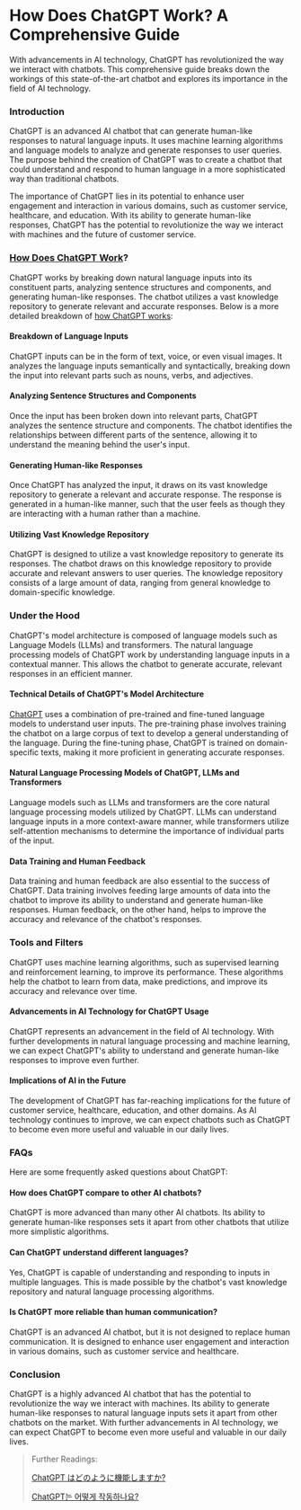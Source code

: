# How Does ChatGPT Work? A Comprehensive Guide

With advancements in AI technology, ChatGPT has revolutionized the way we interact with chatbots. This comprehensive guide breaks down the workings of this state-of-the-art chatbot and explores its importance in the field of AI technology.

### Introduction

ChatGPT is an advanced AI chatbot that can generate human-like responses to natural language inputs. It uses machine learning algorithms and language models to analyze and generate responses to user queries. The purpose behind the creation of ChatGPT was to create a chatbot that could understand and respond to human language in a more sophisticated way than traditional chatbots.

The importance of ChatGPT lies in its potential to enhance user engagement and interaction in various domains, such as customer service, healthcare, and education. With its ability to generate human-like responses, ChatGPT has the potential to revolutionize the way we interact with machines and the future of customer service.

### [How Does ChatGPT Work](https://online-data-science-adeojo.vercel.app/how-does-chatgpt-work-a-comprehensive-guide)?

ChatGPT works by breaking down natural language inputs into its constituent parts, analyzing sentence structures and components, and generating human-like responses. The chatbot utilizes a vast knowledge repository to generate relevant and accurate responses. Below is a more detailed breakdown of [how ChatGPT works](https://docs.kanaries.net/tutorials/ChatGPT/how-does-chatgpt-work):

#### Breakdown of Language Inputs

ChatGPT inputs can be in the form of text, voice, or even visual images. It analyzes the language inputs semantically and syntactically, breaking down the input into relevant parts such as nouns, verbs, and adjectives.

#### Analyzing Sentence Structures and Components

Once the input has been broken down into relevant parts, ChatGPT analyzes the sentence structure and components. The chatbot identifies the relationships between different parts of the sentence, allowing it to understand the meaning behind the user's input.

#### Generating Human-like Responses

Once ChatGPT has analyzed the input, it draws on its vast knowledge repository to generate a relevant and accurate response. The response is generated in a human-like manner, such that the user feels as though they are interacting with a human rather than a machine.

#### Utilizing Vast Knowledge Repository

ChatGPT is designed to utilize a vast knowledge repository to generate its responses. The chatbot draws on this knowledge repository to provide accurate and relevant answers to user queries. The knowledge repository consists of a large amount of data, ranging from general knowledge to domain-specific knowledge.

### Under the Hood

ChatGPT's model architecture is composed of language models such as Language Models (LLMs) and transformers. The natural language processing models of ChatGPT work by understanding language inputs in a contextual manner. This allows the chatbot to generate accurate, relevant responses in an efficient manner.

#### Technical Details of ChatGPT's Model Architecture

[ChatGPT](https://sites.google.com/view/data-science-notes-jack/how-does-chatgpt-work) uses a combination of pre-trained and fine-tuned language models to understand user inputs. The pre-training phase involves training the chatbot on a large corpus of text to develop a general understanding of the language. During the fine-tuning phase, ChatGPT is trained on domain-specific texts, making it more proficient in generating accurate responses.

#### Natural Language Processing Models of ChatGPT, LLMs and Transformers

Language models such as LLMs and transformers are the core natural language processing models utilized by ChatGPT. LLMs can understand language inputs in a more context-aware manner, while transformers utilize self-attention mechanisms to determine the importance of individual parts of the input.

#### Data Training and Human Feedback

Data training and human feedback are also essential to the success of ChatGPT. Data training involves feeding large amounts of data into the chatbot to improve its ability to understand and generate human-like responses. Human feedback, on the other hand, helps to improve the accuracy and relevance of the chatbot's responses.

### Tools and Filters

ChatGPT uses machine learning algorithms, such as supervised learning and reinforcement learning, to improve its performance. These algorithms help the chatbot to learn from data, make predictions, and improve its accuracy and relevance over time.

#### Advancements in AI Technology for ChatGPT Usage

ChatGPT represents an advancement in the field of AI technology. With further developments in natural language processing and machine learning, we can expect ChatGPT's ability to understand and generate human-like responses to improve even further.

#### Implications of AI in the Future

The development of ChatGPT has far-reaching implications for the future of customer service, healthcare, education, and other domains. As AI technology continues to improve, we can expect chatbots such as ChatGPT to become even more useful and valuable in our daily lives.

### FAQs

Here are some frequently asked questions about ChatGPT:

#### How does ChatGPT compare to other AI chatbots?

ChatGPT is more advanced than many other AI chatbots. Its ability to generate human-like responses sets it apart from other chatbots that utilize more simplistic algorithms.

#### Can ChatGPT understand different languages?

Yes, ChatGPT is capable of understanding and responding to inputs in multiple languages. This is made possible by the chatbot's vast knowledge repository and natural language processing algorithms.

#### Is ChatGPT more reliable than human communication?

ChatGPT is an advanced AI chatbot, but it is not designed to replace human communication. It is designed to enhance user engagement and interaction in various domains, such as customer service and healthcare.

### Conclusion

ChatGPT is a highly advanced AI chatbot that has the potential to revolutionize the way we interact with machines. Its ability to generate human-like responses to natural language inputs sets it apart from other chatbots on the market. With further advancements in AI technology, we can expect ChatGPT to become even more useful and valuable in our daily lives.

> Further Readings:
>
> [ChatGPT はどのように機能しますか?](https://docs.kanaries.net/ja/tutorials/ChatGPT/how-does-chatgpt-work)
>
> [ChatGPT는 어떻게 작동하나요?](https://docs.kanaries.net/ko/tutorials/ChatGPT/how-does-chatgpt-work)
